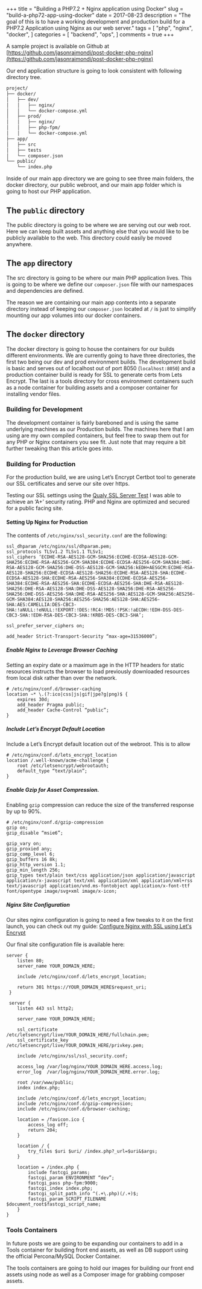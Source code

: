 +++
title = "Building a PHP7.2 + Nginx application using Docker"
slug = "build-a-php72-app-using-docker"
date = 2017-08-23
description = "The goal of this is to have a working development and production build for a PHP7.2 Application using Nginx as our web server."
tags = [ 
    "php",
    "nginx",
    "docker",
]
categories = [
    "backend",
    "ops",
]
comments = true
+++

A sample project is available on Github at [https://github.com/jasonraimondi/post-docker-php-nginx](https://github.com/jasonraimondi/post-docker-php-nginx)

Our end application structure is going to look consistent with following directory tree.

```markdown
project/
├── docker/
│   ├── dev/
│   │   ├── nginx/
│   │   └── docker-compose.yml
│   ├── prod/
│   │   ├── nginx/
│   │   ├── php-fpm/
│   │   └── docker-compose.yml
├── app/
│   ├── src
│   ├── tests
│   └── composer.json
└── public/
    └── index.php
```

Inside of our main app directory we are going to see three main folders, the docker directory, our public webroot, and our main app folder which is going to host our PHP application.

## The `public` directory
The public directory is going to be where we are serving out our web root. Here we can keep built assets and anything else that you would like to be publicly available to the web. This directory could easily be moved anywhere.

## The `app` directory
The src directory is going to be where our main PHP application lives. This is going to be where we define our `composer.json` file with our namespaces and dependencies are defined.

The reason we are containing our main app contents into a separate directory instead of keeping our `composer.json` located at `/` is just to simplify mounting our app volumes into our docker containers.

## The `docker` directory

The docker directory is going to house the containers for our builds different environments. We are currently going to have three directories, the first two being our dev and prod environment builds. The development build is basic and serves out of localhost out of port 8050 (`localhost:8050`) and a production container build is ready for SSL to generate certs from Lets Encrypt. The last is a tools directory for cross environment containers such as a node container for building assets and a composer container for installing vendor files.

### Building for Development
The development container is fairly bareboned and is using the same underlying machines as our Production builds. The machines here that I am using are my own compiled containers, but feel free to swap them out for any PHP or Nginx containers you see fit. Just note that may require a bit further tweaking than this article goes into.

### Building for Production
For the production build, we are using Let’s Encrypt Certbot tool to generate our SSL certificates and serve our site over https.

Testing our SSL settings using the [Qualy SSL Server Test](https://www.ssllabs.com/ssltest/) I was able to achieve an ‘A+’ security rating. PHP and Nginx are optimized and secured for a public facing site.

#### Setting Up Nginx for Production

The contents of `/etc/nginx/ssl_security.conf` are the following:

```nginx
ssl_dhparam /etc/nginx/ssl/dhparam.pem;
ssl_protocols TLSv1.2 TLSv1.1 TLSv1;
ssl_ciphers ‘ECDHE-RSA-AES128-GCM-SHA256:ECDHE-ECDSA-AES128-GCM-SHA256:ECDHE-RSA-AES256-GCM-SHA384:ECDHE-ECDSA-AES256-GCM-SHA384:DHE-RSA-AES128-GCM-SHA256:DHE-DSS-AES128-GCM-SHA256:kEDH+AESGCM:ECDHE-RSA-AES128-SHA256:ECDHE-ECDSA-AES128-SHA256:ECDHE-RSA-AES128-SHA:ECDHE-ECDSA-AES128-SHA:ECDHE-RSA-AES256-SHA384:ECDHE-ECDSA-AES256-SHA384:ECDHE-RSA-AES256-SHA:ECDHE-ECDSA-AES256-SHA:DHE-RSA-AES128-SHA256:DHE-RSA-AES128-SHA:DHE-DSS-AES128-SHA256:DHE-RSA-AES256-SHA256:DHE-DSS-AES256-SHA:DHE-RSA-AES256-SHA:AES128-GCM-SHA256:AES256-GCM-SHA384:AES128-SHA256:AES256-SHA256:AES128-SHA:AES256-SHA:AES:CAMELLIA:DES-CBC3-SHA:!aNULL:!eNULL:!EXPORT:!DES:!RC4:!MD5:!PSK:!aECDH:!EDH-DSS-DES-CBC3-SHA:!EDH-RSA-DES-CBC3-SHA:!KRB5-DES-CBC3-SHA’;

ssl_prefer_server_ciphers on;

add_header Strict-Transport-Security “max-age=31536000”;
```

##### Enable Nginx to Leverage Browser Caching

Setting an expiry date or a maximum age in the HTTP headers for static resources instructs the browser to load previously downloaded resources from local disk rather than over the network.

```nginx
# /etc/nginx/conf.d/browser-caching
location ~* \.(?:ico|css|js|gif|jpe?g|png)$ {
    expires 30d;
    add_header Pragma public;
    add_header Cache-Control “public”;
}
```

##### Include Let’s Encrypt Default Location

Include a Let’s Encrypt default location out of the webroot. This is to allow

```nginx
# /etc/nginx/conf.d/lets_encrypt_location
location /.well-known/acme-challenge {
    root /etc/letsencrypt/webrootauth;
    default_type “text/plain”;
}
```

##### Enable Gzip for Asset Compression.

Enabling `gzip` compression can reduce the size of the transferred response by up to 90%.

```nginx
# /etc/nginx/conf.d/gzip-compression
gzip on;
gzip_disable “msie6”;

gzip_vary on;
gzip_proxied any;
gzip_comp_level 6;
gzip_buffers 16 8k;
gzip_http_version 1.1;
gzip_min_length 256;
gzip_types text/plain text/css application/json application/javascript application/x-javascript text/xml application/xml application/xml+rss text/javascript application/vnd.ms-fontobject application/x-font-ttf font/opentype image/svg+xml image/x-icon;
```

##### Nginx Site Configuration

Our sites nginx configuration is going to need a few tweaks to it on the first launch, you can check out my guide: [Configure Nginx with SSL using Let's Encrypt](https://www.jasonraimondi.com/posts/configure-ssl-using-let-s-encrypt-nginx-docker-and-the-official-docker-hub-cerbot-image)

Our final site configuration file is available here:

```nginx
server {
    listen 80;
    server_name YOUR_DOMAIN_HERE;

    include /etc/nginx/conf.d/lets_encrypt_location;

    return 301 https://YOUR_DOMAIN_HERE$request_uri;
 }

 server {
    listen 443 ssl http2;

    server_name YOUR_DOMAIN_HERE;

    ssl_certificate /etc/letsencrypt/live/YOUR_DOMAIN_HERE/fullchain.pem;
    ssl_certificate_key /etc/letsencrypt/live/YOUR_DOMAIN_HERE/privkey.pem;

    include /etc/nginx/ssl/ssl_security.conf;

    access_log /var/log/nginx/YOUR_DOMAIN_HERE.access.log;
    error_log  /var/log/nginx/YOUR_DOMAIN_HERE.error.log;

    root /var/www/public;
    index index.php;

    include /etc/nginx/conf.d/lets_encrypt_location;
    include /etc/nginx/conf.d/gzip-compression;
    include /etc/nginx/conf.d/browser-caching;

    location = /favicon.ico {
        access_log off;
        return 204;
    }

    location / {
        try_files $uri $uri/ /index.php?_url=$uri&$args;
    }

    location = /index.php {
        include fastcgi_params;
        fastcgi_param ENVIRONMENT “dev”;
        fastcgi_pass php-fpm:9000;
        fastcgi_index index.php;
        fastcgi_split_path_info ^(.+\.php)(/.+)$;
        fastcgi_param SCRIPT_FILENAME $document_root$fastcgi_script_name;
    }
}
```

### Tools Containers
In future posts we are going to be expanding our containers to add in a Tools container for building front end assets, as well as DB support using the official Percona/MySQL Docker Container.

The tools containers are going to hold our images for building our front end assets using node as well as a Composer image for grabbing composer assets.
